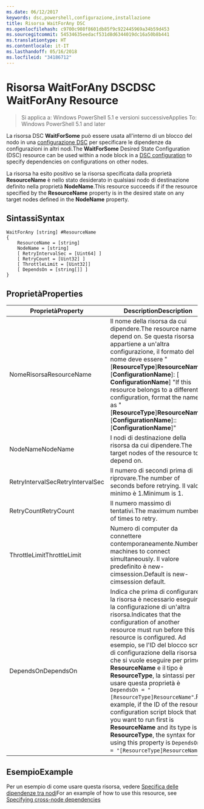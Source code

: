 ```yaml
---
ms.date: 06/12/2017
keywords: dsc,powershell,configurazione,installazione
title: Risorsa WaitForAny DSC
ms.openlocfilehash: c9700c908f8601db85f9c922445969a34b59d453
ms.sourcegitcommit: 54534635eedacf531d8d6344019dc16a50b8b441
ms.translationtype: HT
ms.contentlocale: it-IT
ms.lasthandoff: 05/16/2018
ms.locfileid: "34186712"
---
```

# <a name="dsc-waitforany-resource"></a><span data-ttu-id="b5f68-103">Risorsa WaitForAny DSC</span><span class="sxs-lookup"><span data-stu-id="b5f68-103">DSC WaitForAny Resource</span></span>

> <span data-ttu-id="b5f68-104">Si applica a: Windows PowerShell 5.1 e versioni successive</span><span class="sxs-lookup"><span data-stu-id="b5f68-104">Applies To: Windows PowerShell 5.1 and later</span></span>

<span data-ttu-id="b5f68-105">La risorsa DSC **WaitForSome** può essere usata all'interno di un blocco del nodo in una [configurazione DSC](configurations.md) per specificare le dipendenze da configurazioni in altri nodi.</span><span class="sxs-lookup"><span data-stu-id="b5f68-105">The **WaitForSome** Desired State Configuration (DSC) resource can be used within a node block in a [DSC configuration](configurations.md) to specify dependencies on configurations on other nodes.</span></span>

<span data-ttu-id="b5f68-106">La risorsa ha esito positivo se la risorsa specificata dalla proprietà **ResourceName** è nello stato desiderato in qualsiasi nodo di destinazione definito nella proprietà **NodeName**.</span><span class="sxs-lookup"><span data-stu-id="b5f68-106">This resource succeeds if if the resource specified by the **ResourceName** property is in the desired state on any target nodes defined in the **NodeName** property.</span></span>


## <a name="syntax"></a><span data-ttu-id="b5f68-107">Sintassi</span><span class="sxs-lookup"><span data-stu-id="b5f68-107">Syntax</span></span>

```
WaitForAny [string] #ResourceName
{
    ResourceName = [string]
    NodeName = [string]
    [ RetryIntervalSec = [Uint64] ]
    [ RetryCount = [Uint32] ]
    [ ThrottleLimit = [Uint32]]
    [ DependsOn = [string[]] ]
}
```

## <a name="properties"></a><span data-ttu-id="b5f68-108">Proprietà</span><span class="sxs-lookup"><span data-stu-id="b5f68-108">Properties</span></span>

|  <span data-ttu-id="b5f68-109">Proprietà</span><span class="sxs-lookup"><span data-stu-id="b5f68-109">Property</span></span>  |  <span data-ttu-id="b5f68-110">Description</span><span class="sxs-lookup"><span data-stu-id="b5f68-110">Description</span></span>   |
|---|---|
| <span data-ttu-id="b5f68-111">NomeRisorsa</span><span class="sxs-lookup"><span data-stu-id="b5f68-111">ResourceName</span></span>| <span data-ttu-id="b5f68-112">Il nome della risorsa da cui dipendere.</span><span class="sxs-lookup"><span data-stu-id="b5f68-112">The resource name to depend on.</span></span> <span data-ttu-id="b5f68-113">Se questa risorsa appartiene a un'altra configurazione, il formato del nome deve essere "[__ResourceType__]__ResourceName__:: [__ConfigurationName__]: [ __ConfigurationName__] "</span><span class="sxs-lookup"><span data-stu-id="b5f68-113">If this resource belongs to a different configuration, format the name as "[__ResourceType__]__ResourceName__::[__ConfigurationName__]::[__ConfigurationName__]"</span></span>|
| <span data-ttu-id="b5f68-114">NodeName</span><span class="sxs-lookup"><span data-stu-id="b5f68-114">NodeName</span></span>| <span data-ttu-id="b5f68-115">I nodi di destinazione della risorsa da cui dipendere.</span><span class="sxs-lookup"><span data-stu-id="b5f68-115">The target nodes of the resource to depend on.</span></span>|
| <span data-ttu-id="b5f68-116">RetryIntervalSec</span><span class="sxs-lookup"><span data-stu-id="b5f68-116">RetryIntervalSec</span></span>| <span data-ttu-id="b5f68-117">Il numero di secondi prima di riprovare.</span><span class="sxs-lookup"><span data-stu-id="b5f68-117">The number of seconds before retrying.</span></span> <span data-ttu-id="b5f68-118">Il valore minimo è 1.</span><span class="sxs-lookup"><span data-stu-id="b5f68-118">Minimum is 1.</span></span>|
| <span data-ttu-id="b5f68-119">RetryCount</span><span class="sxs-lookup"><span data-stu-id="b5f68-119">RetryCount</span></span>| <span data-ttu-id="b5f68-120">Il numero massimo di tentativi.</span><span class="sxs-lookup"><span data-stu-id="b5f68-120">The maximum number of times to retry.</span></span>|
| <span data-ttu-id="b5f68-121">ThrottleLimit</span><span class="sxs-lookup"><span data-stu-id="b5f68-121">ThrottleLimit</span></span>| <span data-ttu-id="b5f68-122">Numero di computer da connettere contemporaneamente.</span><span class="sxs-lookup"><span data-stu-id="b5f68-122">Number of machines to connect simultaneously.</span></span> <span data-ttu-id="b5f68-123">Il valore predefinito è new-cimsession.</span><span class="sxs-lookup"><span data-stu-id="b5f68-123">Default is new-cimsession default.</span></span>|
| <span data-ttu-id="b5f68-124">DependsOn</span><span class="sxs-lookup"><span data-stu-id="b5f68-124">DependsOn</span></span> | <span data-ttu-id="b5f68-125">Indica che prima di configurare la risorsa è necessario eseguire la configurazione di un'altra risorsa.</span><span class="sxs-lookup"><span data-stu-id="b5f68-125">Indicates that the configuration of another resource must run before this resource is configured.</span></span> <span data-ttu-id="b5f68-126">Ad esempio, se l'ID del blocco script di configurazione della risorsa che si vuole eseguire per primo è __ResourceName__ e il tipo è __ResourceType__, la sintassi per usare questa proprietà è `DependsOn = "[ResourceType]ResourceName"`.</span><span class="sxs-lookup"><span data-stu-id="b5f68-126">For example, if the ID of the resource configuration script block that you want to run first is __ResourceName__ and its type is __ResourceType__, the syntax for using this property is `DependsOn = "[ResourceType]ResourceName"`.</span></span>|


## <a name="example"></a><span data-ttu-id="b5f68-127">Esempio</span><span class="sxs-lookup"><span data-stu-id="b5f68-127">Example</span></span>

<span data-ttu-id="b5f68-128">Per un esempio di come usare questa risorsa, vedere [Specifica delle dipendenze tra nodi](crossNodeDependencies.md)</span><span class="sxs-lookup"><span data-stu-id="b5f68-128">For an example of how to use this resource, see [Specifying cross-node dependencies](crossNodeDependencies.md)</span></span>